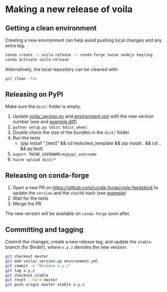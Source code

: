 # Making a new release of voila

## Getting a clean environment

Creating a new environment can help avoid pushing local changes and any extra tag.

```bash
conda create -n voila-release -c conda-forge twine nodejs keyring
conda activate voila-release
```

Alternatively, the local repository can be cleaned with:

```bash
git clean -fdx
```

## Releasing on PyPI

Make sure the `dist/` folder is empty.

1. Update [voila/_version.py](./voila/_version.py) and [environment.yml](./environment.yml) with the new version number (see and [example diff](https://github.com/QuantStack/voila/commit/5c6fd8dd3ea71412ae9c20c25248453d22a3b60a))
2. `python setup.py sdist bdist_wheel`
3. Double check the size of the bundles in the `dist/` folder
4. Run the tests
   * (pip install ".[test]" && cd tests/test_template && pip install . && cd .. && py.test)
5. `export TWINE_USERNAME=mypypi_username`
6. `twine upload dist/*`

## Releasing on conda-forge

1. Open a new PR on https://github.com/conda-forge/voila-feedstock to update the `version` and the `sha256` hash (see [example](https://github.com/conda-forge/voila-feedstock/pull/23/files))
2. Wait for the tests
3. Merge the PR

The new version will be available on `conda-forge` soon after.

## Committing and tagging

Commit the changes, create a new release tag, and update the `stable` branch (for Binder), where `x.y.z` denotes the new version:

```bash
git checkout master
git add voila/_version.py environment.yml
git commit -m "Release x.y.z"
git tag x.y.z
git checkout stable
git reset --hard master
git push origin master stable x.y.z
```
